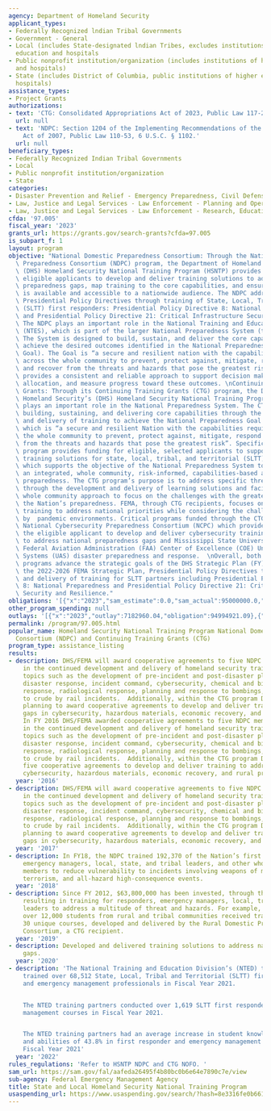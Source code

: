 ```yaml
---
agency: Department of Homeland Security
applicant_types:
- Federally Recognized lndian Tribal Governments
- Government - General
- Local (includes State-designated lndian Tribes, excludes institutions of higher
  education and hospitals
- Public nonprofit institution/organization (includes institutions of higher education
  and hospitals)
- State (includes District of Columbia, public institutions of higher education and
  hospitals)
assistance_types:
- Project Grants
authorizations:
- text: 'CTG: Consolidated Appropriations Act of 2023, Public Law 117-28.'
  url: null
- text: 'NDPC: Section 1204 of the Implementing Recommendations of the 9/11 Commission
    Act of 2007, Public Law 110-53, 6 U.S.C. § 1102.'
  url: null
beneficiary_types:
- Federally Recognized Indian Tribal Governments
- Local
- Public nonprofit institution/organization
- State
categories:
- Disaster Prevention and Relief - Emergency Preparedness, Civil Defense
- Law, Justice and Legal Services - Law Enforcement - Planning and Operations
- Law, Justice and Legal Services - Law Enforcement - Research, Education, Training
cfda: '97.005'
fiscal_year: '2023'
grants_url: https://grants.gov/search-grants?cfda=97.005
is_subpart_f: 1
layout: program
objective: "National Domestic Preparedness Consortium: Through the National Domestic\
  \ Preparedness Consortium (NDPC) program, the Department of Homeland Security’s\
  \ (DHS) Homeland Security National Training Program (HSNTP) provides funding to\
  \ eligible applicants to develop and deliver training solutions to address national\
  \ preparedness gaps, map training to the core capabilities, and ensure training\
  \ is available and accessible to a nationwide audience. The NDPC addresses the following\
  \ Presidential Policy Directives through training of State, Local, Tribal and Territorial\
  \ (SLTT) first responders: Presidential Policy Directive 8: National Preparedness\
  \ and Presidential Policy Directive 21: Critical Infrastructure Security and Resilience.\
  \ The NDPC plays an important role in the National Training and Education System\
  \ (NTES), which is part of the larger National Preparedness System (the System).\
  \ The System is designed to build, sustain, and deliver the core capabilities and\
  \ achieve the desired outcomes identified in the National Preparedness Goal (the\
  \ Goal). The Goal is “a secure and resilient nation with the capabilities required\
  \ across the whole community to prevent, protect against, mitigate, respond to,\
  \ and recover from the threats and hazards that pose the greatest risk.” The System\
  \ provides a consistent and reliable approach to support decision making, resource\
  \ allocation, and measure progress toward these outcomes. \nContinuing Training\
  \ Grants: Through its Continuing Training Grants (CTG) program, the Department of\
  \ Homeland Security’s (DHS) Homeland Security National Training Program (HSNTP)\
  \ plays an important role in the National Preparedness System. The CTG program supports\
  \ building, sustaining, and delivering core capabilities through the development\
  \ and delivery of training to achieve the National Preparedness Goal (the Goal),\
  \ which is “a secure and resilient Nation with the capabilities required across\
  \ the whole community to prevent, protect against, mitigate, respond to, and recover\
  \ from the threats and hazards that pose the greatest risk”. Specifically, the CTG\
  \ program provides funding for eligible, selected applicants to support and target\
  \ training solutions for state, local, tribal, and territorial (SLTT) partners,\
  \ which supports the objective of the National Preparedness System to facilitate\
  \ an integrated, whole community, risk-informed, capabilities-based approach to\
  \ preparedness. The CTG program’s purpose is to address specific threats and gaps\
  \ through the development and delivery of learning solutions and facilitate a national\
  \ whole community approach to focus on the challenges with the greatest impact on\
  \ the Nation’s preparedness. FEMA, through CTG recipients, focuses on developing\
  \ training to address national priorities while considering the challenges presented\
  \ by  pandemic environments. Critical programs funded through the CTG include: the\
  \ National Cybersecurity Preparedness Consortium (NCPC) which provides funding to\
  \ the eligible applicant to develop and deliver cybersecurity training solutions\
  \ to address national preparedness gaps and Mississippi State University’s (MSU)\
  \ Federal Aviation Administration (FAA) Center of Excellence (COE) Unmanned Aircraft\
  \ Systems (UAS) disaster preparedness and response.  \nOverall, both NDPC and CTG\
  \ programs advance the strategic goals of the DHS Strategic Plan (FY) 2020-2024,\
  \ the 2022-2026 FEMA Strategic Plan, Presidential Policy Directives through development\
  \ and delivery of training for SLTT partners including Presidential Policy Directive\
  \ 8: National Preparedness and Presidential Policy Directive 21: Critical Infrastructure\
  \ Security and Resilience."
obligations: '[{"x":"2023","sam_estimate":0.0,"sam_actual":95000000.0,"usa_spending_actual":94994900.08},{"x":"2024","sam_estimate":0.0,"sam_actual":91000000.0,"usa_spending_actual":84281540.09},{"x":"2025","sam_estimate":0.0,"sam_actual":0.0,"usa_spending_actual":0.0}]'
other_program_spending: null
outlays: '[{"x":"2023","outlay":7182960.04,"obligation":94994921.09},{"x":"2024","outlay":2467065.67,"obligation":84460000.0},{"x":"2025","outlay":0.0,"obligation":0.0}]'
permalink: /program/97.005.html
popular_name: Homeland Security National Training Program National Domestic Preparedness
  Consortium (NDPC) and Continuing Training Grants (CTG)
program_type: assistance_listing
results:
- description: DHS/FEMA will award cooperative agreements to five NDPC members resulting
    in the continued development and delivery of homeland security training to address
    topics such as the development of pre-incident and post-disaster plans, natural
    disaster response, incident command, cybersecurity, chemical and biological hazard
    response, radiological response, planning and response to bombings, and response
    to crude by rail incidents.  Additionally, within the CTG program DHS/FEMA is
    planning to award cooperative agreements to develop and deliver training to address
    gaps in cybersecurity, hazardous materials, economic recovery, and rural preparedness.
    In FY 2016 DHS/FEMA awarded cooperative agreements to five NDPC members resulting
    in the continued development and delivery of homeland security training to address
    topics such as the development of pre-incident and post-disaster plans, natural
    disaster response, incident command, cybersecurity, chemical and biological hazard
    response, radiological response, planning and response to bombings, and response
    to crude by rail incidents.  Additionally, within the CTG program DHS/FEMA awarded
    five cooperative agreements to develop and deliver training to address gaps in
    cybersecurity, hazardous materials, economic recovery, and rural preparedness.
  year: '2016'
- description: DHS/FEMA will award cooperative agreements to five NDPC members resulting
    in the continued development and delivery of homeland security training to address
    topics such as the development of pre-incident and post-disaster plans, natural
    disaster response, incident command, cybersecurity, chemical and biological hazard
    response, radiological response, planning and response to bombings, and response
    to crude by rail incidents.  Additionally, within the CTG program DHS/FEMA is
    planning to award cooperative agreements to develop and deliver training to address
    gaps in cybersecurity, hazardous materials, economic recovery, and rural preparedness.
  year: '2017'
- description: In FY18, the NDPC trained 192,370 of the Nation’s first responders,
    emergency managers, local, state, and tribal leaders, and other whole community
    members to reduce vulnerability to incidents involving weapons of mass destruction,
    terrorism, and all-hazard high-consequence events.
  year: '2018'
- description: Since FY 2012, $63,800,000 has been invested, through the CTG program,
    resulting in training for responders, emergency managers, local, tribal, and state
    leaders to address a multitude of threat and hazards. For example, in FY 2018
    over 12,000 students from rural and tribal communities received training through
    30 unique courses, developed and delivered by the Rural Domestic Preparedness
    Consortium, a CTG recipient.
  year: '2019'
- description: Developed and delivered training solutions to address national preparedness
    gaps.
  year: '2020'
- description: 'The National Training and Education Division’s (NTED) training partners
    trained over 68,512 State, Local, Tribal and Territorial (SLTT) first responders
    and emergency management professionals in Fiscal Year 2021.


    The NTED training partners conducted over 1,619 SLTT first responder and emergency
    management courses in Fiscal Year 2021.


    The NTED training partners had an average increase in student knowledge, skills,
    and abilities of 43.8% in first responder and emergency management courses in
    Fiscal Year 2021'
  year: '2022'
rules_regulations: 'Refer to HSNTP NDPC and CTG NOFO. '
sam_url: https://sam.gov/fal/aafeda26495f4b80bc0b6e64e7890c7e/view
sub-agency: Federal Emergency Management Agency
title: State and Local Homeland Security National Training Program
usaspending_url: https://www.usaspending.gov/search/?hash=8e3316fe0b661df30ebc25ae2ca36cae
---
```

